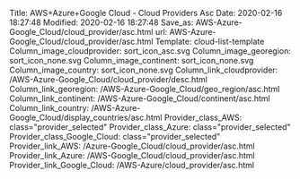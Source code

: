 Title: AWS+Azure+Google Cloud - Cloud Providers Asc
Date: 2020-02-16 18:27:48
Modified: 2020-02-16 18:27:48
Save_as: AWS-Azure-Google_Cloud/cloud_provider/asc.html
url: AWS-Azure-Google_Cloud/cloud_provider/asc.html
Template: cloud-list-template
Column_image_cloudprovider: sort_icon_asc.svg
Column_image_georegion: sort_icon_none.svg
Column_image_continent: sort_icon_none.svg
Column_image_country: sort_icon_none.svg
Column_link_cloudprovider: /AWS-Azure-Google_Cloud/cloud_provider/desc.html
Column_link_georegion: /AWS-Azure-Google_Cloud/geo_region/asc.html
Column_link_continent: /AWS-Azure-Google_Cloud/continent/asc.html
Column_link_country: /AWS-Azure-Google_Cloud/display_countries/asc.html
Provider_class_AWS: class="provider_selected"
Provider_class_Azure: class="provider_selected"
Provider_class_Google_Cloud: class="provider_selected"
Provider_link_AWS: /Azure-Google_Cloud/cloud_provider/asc.html
Provider_link_Azure: /AWS-Google_Cloud/cloud_provider/asc.html
Provider_link_Google_Cloud: /AWS-Azure/cloud_provider/asc.html